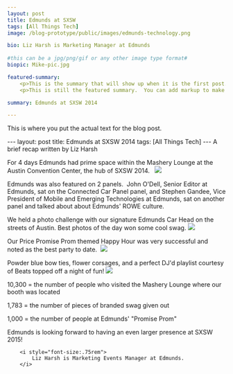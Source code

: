 ```yaml
---
layout: post
title: Edmunds at SXSW
tags: [All Things Tech]
image: /blog-prototype/public/images/edmunds-technology.png

bio: Liz Harsh is Marketing Manager at Edmunds
 
#this can be a jpg/png/gif or any other image type format#
biopic: Mike-pic.jpg

featured-summary:
    <p>This is the summary that will show up when it is the first post.</p>
    <p>This is still the featured summary.  You can add markup to make it look extra pretty, if that's what you want to do.</p>

summary: Edmunds at SXSW 2014

---
```


This is where you put the actual text for the blog post.

--- layout: post title: Edmunds at SXSW 2014 tags: [All Things Tech] ---
A brief recap written by Liz Harsh

For 4 days Edmunds had prime space within the Mashery Lounge at the Austin Convention Center, the hub of SXSW 2014.  
<img src="{{site.baseimagesurl}}/SXSW-pic11.jpg" />

Edmunds was also featured on 2 panels.  John O'Dell, Senior Editor at Edmunds, sat on the Connected Car Panel panel, and Stephen Gandee, Vice President of Mobile and Emerging Technologies at Edmunds, sat on another panel and talked about about Edmunds' ROWE culture.


We held a photo challenge with our signature Edmunds Car Head on the streets of Austin. Best photos of the day won some cool swag.
<img src="{{site.baseimagesurl}}/SXSW-pic-2.png" />

Our Price Promise Prom themed Happy Hour was very successful and noted as the best party to date. 
<img src="{{site.baseimagesurl}}/SXSW-pic-3.jpg" />

Powder blue bow ties, flower corsages, and a perfect DJ'd playlist courtesy of Beats topped off a night of fun!
<img src="{{site.baseimagesurl}}/SXSW-pic-4.jpg" />

10,300 = the number of people who visited the Mashery Lounge where our booth was located

1,783 = the number of pieces of branded swag given out

1,000 = the number of people at Edmunds' "Promise Prom" 

Edmunds is looking forward to having an even larger presence at SXSW 2015!

        <i style="font-size:.75rem">
            Liz Harsh is Marketing Events Manager at Edmunds.   
        </i>
</p>



